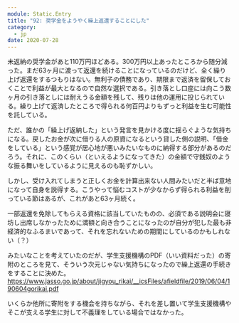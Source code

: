 ```yaml
---
module: Static.Entry
title: "92: 奨学金をようやく繰上返還することにした"
category:
  - jp
date: 2020-07-28
---
```

未返納の奨学金があと110万円ほどある。300万円以上あったところから随分減った。まだ63ヶ月に渡って返還を続けることになっているのだけど、全く繰り上げ返還をするつもりはない。無利子の債務であり、期限まで返済を留保しておくことで利益が最大となるので自然な選択である。引き落とし口座には向こう数ヶ月の引き落としには耐えうる金額を残して、残りは他の運用に投じられている。繰り上げて返済したところで得られる何百円よりもずっと利益を生む可能性を託している。

ただ、誰かの「繰上げ返納した」という発言を見かける度に揺らぐような気持ちになる。戻したお金が次に借りる人の原資になるという貸した側の説明、「借金をしている」という感覚が居心地が悪いみたいなものに納得する部分があるのだろう。それに、このくらい（といえるようになってきた）の金額で守銭奴のような振る舞いをしているように見えるのも恥ずかしい。

しかし、受け入れてしまうと正しくお金を計算出来ない人間みたいだと半ば意地になって自身を説得する。こうやって悩むコストが少なからず得られる利益を削っている節はあるが、これがあと63ヶ月続く。

一部返還を免除してもらえる資格に該当していたものの、必須である説明会に寝坊し出席しなかったために満額と向き合うことになったのが自分が犯した最も非経済的なふるまいであって、それを忘れないための期間にしているのかもしれない（？）

みたいなことを考えていたのだが、学生支援機構のPDF（いい資料だった）の寄附のところを見て、そういう次元じゃない気持ちになったので繰上返還の手続きをすることに決めた。
https://www.jasso.go.jp/about/jigyou_rikai/__icsFiles/afieldfile/2019/06/04/190604gorikai.pdf

いくらか他所に寄附をする機会を持ちながら、それを差し置いて学生支援機構やそこが支える学生に対して不義理をしている場合ではなかった。